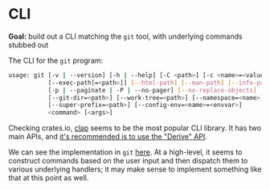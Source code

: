 # CLI
**Goal:** build out a CLI matching the `git` tool, with underlying commands stubbed out

The CLI for the `git` program:

```bash
usage: git [-v | --version] [-h | --help] [-C <path>] [-c <name>=<value>]
           [--exec-path[=<path>]] [--html-path] [--man-path] [--info-path]
           [-p | --paginate | -P | --no-pager] [--no-replace-objects] [--bare]
           [--git-dir=<path>] [--work-tree=<path>] [--namespace=<name>]
           [--super-prefix=<path>] [--config-env=<name>=<envvar>]
           <command> [<args>]
```

Checking crates.io, [clap](https://github.com/clap-rs/clap) seems to be the most popular CLI library. It has two main APIs, and [it's recommended is to use the "Derive" API](https://docs.rs/clap/latest/clap/_faq/index.html#when-should-i-use-the-builder-vs-derive-apis).

We can see the implementation in `git` [here](https://github.com/git/git/blob/master/git.c). At a high-level, it seems to construct commands based on the user input and then dispatch them to various underlying handlers; it may make sense to implement something like that at this point as well.
